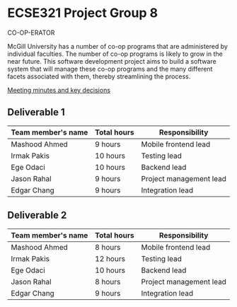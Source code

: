 # ECSE321 Project Group 8
CO-OP-ERATOR

McGill University has a number of co-op programs that are administered by individual faculties. The number of co-op programs is likely to grow in the near future. This software development project aims to build a software system that will manage these co-op programs and the many different facets associated with them, thereby streamlining the process. 

[Meeting minutes and key decisions](https://github.com/McGill-ECSE321-Winter2019/ecse321-group-project-08/wiki/Meeting-Minutes)

## Deliverable 1

|Team member's name|Total hours|Responsibility         |
|------------------|-----------|-----------------------|
|Mashood Ahmed     |  9 hours  |Mobile frontend lead   |
|Irmak Pakis       |  10 hours |Testing lead           |
|Ege Odaci         |  10 hours |Backend lead           |
|Jason Rahal       |  9 hours  |Project management lead|
|Edgar Chang       |  9 hours  |Integration lead       |

## Deliverable 2

|Team member's name|Total hours|Responsibility         |
|------------------|-----------|-----------------------|
|Mashood Ahmed     |  8 hours  |Mobile frontend lead   |
|Irmak Pakis       |  12 hours |Testing lead           |
|Ege Odaci         |  10 hours |Backend lead           |
|Jason Rahal       |  8 hours  |Project management lead|
|Edgar Chang       |  9 hours  |Integration lead       |
